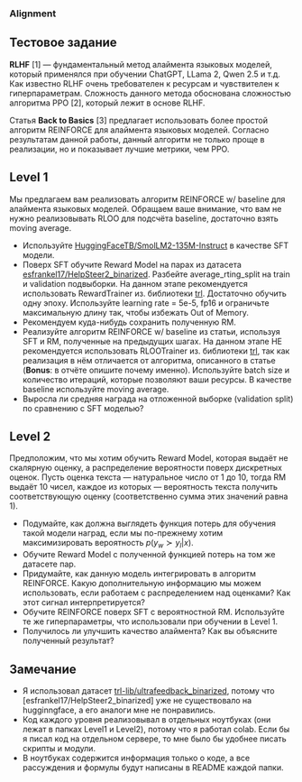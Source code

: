 ### Alignment
## Тестовое задание

**RLHF** [1] — фундаментальный метод алаймента языковых моделей, который применялся при обучении ChatGPT, LLama 2, Qwen 2.5 и т.д. Как известно RLHF очень требователен к ресурсам и чувствителен к гиперпараметрам. Сложность данного метода обоснована сложностью алгоритма PPO [2], который лежит в основе RLHF.

Статья **Back to Basics** [3] предлагает использовать более простой алгоритм REINFORCE для алаймента языковых моделей. Согласно результатам данной работы, данный алгоритм не только проще в реализации, но и показывает лучшие метрики, чем PPO. 

## Level 1

Мы предлагаем вам реализовать алгоритм REINFORCE w/ baseline для алаймента языковых моделей. Обращаем ваше внимание, что вам не нужно реализовывать RLOO для подсчёта baseline, достаточно взять moving average.

- Используйте [HuggingFaceTB/SmolLM2-135M-Instruct](https://huggingface.co/HuggingFaceTB/SmolLM2-135M-Instruct) в качестве SFT модели.
- Поверх SFT обучите Reward Model на парах из датасета [esfrankel17/HelpSteer2_binarized](https://huggingface.co/datasets/esfrankel17/HelpSteer2_binarized). Разбейте average_rting_split на train и validation подвыборки. На данном этапе рекомендуется использовать RewardTrainer из. библиотеки [trl](https://github.com/huggingface/trl). Достаточно обучить одну эпоху. Используйте learning rate = 5e-5, fp16 и ограничьте максимальную длину так, чтобы избежать Out of Memory.
- Рекомендуем куда-нибудь сохранить полученную RM.
- Реализуйте алгоритм REINFORCE w/ baseline из статьи, используя SFT и RM, полученные на предыдущих шагах. На данном этапе НЕ рекомендуется использовать RLOOTrainer из. библиотеки [trl](https://github.com/huggingface/trl), так как реализация в нём отличается от алгоритма, описанного в статье (**Bonus**: в отчёте опишите почему именно). Используйте batch size и количество итераций, которые позволяют ваши ресурсы. В качестве baseline используйте moving average.
- Выросла ли средняя награда на отложенной выборке (validation split) по сравнению c SFT моделью?

## Level 2

Предположим, что мы хотим обучить Reward Model, которая выдаёт не скалярную оценку, а распределение вероятности поверх дискретных оценок. Пусть оценка текста — натуральное число от 1 до 10, тогда RM выдаёт 10 чисел, каждое из которых — вероятность текста получить соответствующую оценку (соответственно сумма этих значений равна 1).

- Подумайте, как должна выглядеть функция потерь для обучения такой модели наград, если  мы по-прежнему хотим максимизировать вероятность $p(y_w \succ y_l | x)$.
- Обучите Reward Model с полученной функцией потерь на том же датасете пар.
- Придумайте, как данную модель интегрировать в алгоритм REINFORCE. Какую дополнительную информацию мы можем использовать, если работаем с распределением над оценками? Как этот сигнал интерпретируется?
- Обучите REINFORCE поверх SFT с вероятностной RM. Используйте те же гиперпараметры, что использовали при обучении в Level 1.
- Получилось ли улучшить качество алаймента? Как вы объясните полученный результат?

## Замечание 
- Я использовал датасет [trl-lib/ultrafeedback_binarized](https://huggingface.co/datasets/trl-lib/ultrafeedback_binarized), потому что [esfrankel17/HelpSteer2_binarized] уже не существовало на hugginngface, а его аналоги мне не понравились.
- Код каждого уровня реализовывал в отдельных ноутбуках (они лежат в папках Level1 и Level2), потому что я работал colab. Если бы я писал код на отдельном сервере, то мне было бы удобнее писать скрипты и модули.
- В ноутбуках содержится информация только о коде, а все рассуждения и формулы будут написаны в README каждой папки.